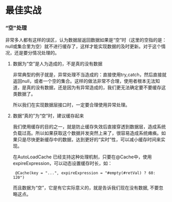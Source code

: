 # 最佳实战

### “空”处理

非常多人都有这样的误区，认为数据层返回数据如果是“空”时（这里的空指的是：null或集合里为空）就不进行缓存了，这样才能实现数据的及时更新。对于这个情况，还是要分情况处理的。

1. 数据为“空”是人为造成的，不是真的没有数据

    非常典型的例子就是，异常处理不当造成的：直接使用try,catch，然后直接就返回null，或者一个空的集合。这样的做法非常不合理，使用者根本无法知道，是真的没有数据，还是因为有异常造成的，我们更无法确定要不要缓存这类数据了。

    所以我们在实现数据层接口时，一定要合理使用异常处理。

2. 数据“真的”为“空”时，建议缓存起来

    我们使用缓存的目的之一，就是防止缓存失效后直接穿透到数据层，造成系统负载过高。所以如果获取这个数据并发突然上来了，很容易造成系统瘫痪。如果只是尽快更新缓存中的数据，达到更好的“实时”性，可以减小缓存时间来实现。

    在AutoLoadCache 已经支持这种处理机制，只要在@Cache中，使用expireExpression，可以动态设置缓存时长，如：

        @Cache(key = "...", expireExpression = "#empty(#retVal) ? 60: 120")


    而且数据为“空”，它是有它实际意义的，就是告诉我们现在没有数据, 不要忽略这点。